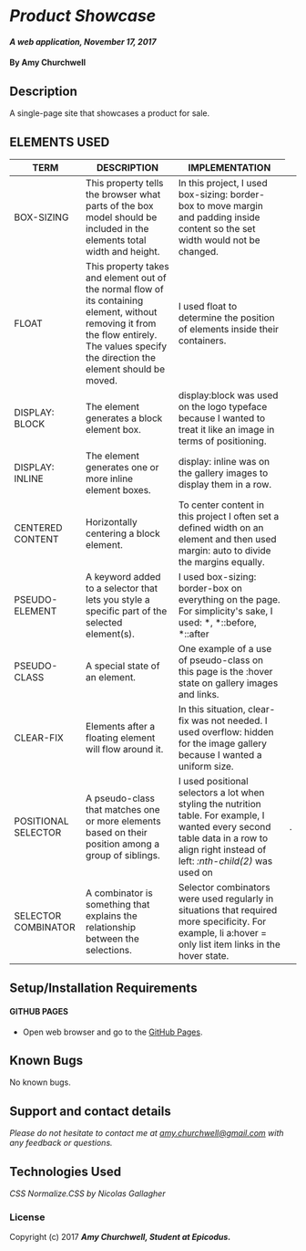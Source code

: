 # _Product Showcase_

#### _A web application, November 17, 2017_

#### By Amy Churchwell

## Description

A single-page site that showcases a product for sale.

## ELEMENTS USED

| TERM  | DESCRIPTION  | IMPLEMENTATION |
|---|---|---|
| BOX-SIZING  | This property tells the browser what parts of the box model should be included in the elements total width and height.  | In this project, I used box-sizing: border-box to move margin and padding inside content so the set width would not be changed.|
| FLOAT  | This property takes and element out of the normal flow of its containing element, without removing it from the flow entirely. The values specify the direction the element should be moved.  | I used float to determine the position of elements inside their containers. |
|   DISPLAY: BLOCK   | The element generates a block element box.  | display:block was used on the logo typeface because I wanted to treat it like an image in terms of positioning.  |
|   DISPLAY: INLINE   | The element generates one or more inline element boxes.  | display: inline was on the gallery images to display them in a row.  |
|   CENTERED CONTENT   | Horizontally centering a block element.  | To center content in this project I often set a defined width on an element and then used margin: auto to divide the margins equally. |
|   PSEUDO-ELEMENT   | A keyword added to a selector that lets you style a specific part of the selected element(s).  | I used box-sizing: border-box on everything on the page. For simplicity's sake, I used: *, *::before, *::after |
|   PSEUDO-CLASS   | A special state of an element.  | One example of a use of pseudo-class on this page is the :hover state on gallery images and links.  |
|   CLEAR-FIX   | Elements after a floating element will flow around it.  | In this situation, clear-fix was not needed. I used overflow: hidden for the image gallery because I wanted a uniform size. |
|   POSITIONAL SELECTOR   | A pseudo-class that matches one or more elements based on their position among a group of siblings.  | I used positional selectors a lot when styling the nutrition table. For example, I wanted every second table data in a row to align right instead of left: *:nth-child(2)* was used on <td>.  |
|   SELECTOR COMBINATOR   | A combinator is something that explains the relationship between the selections.  | Selector combinators were used regularly in situations that required more specificity. For example, li a:hover = only list item links in the hover state. |

## Setup/Installation Requirements

#### GITHUB PAGES
* Open web browser and go to the [GitHub Pages][4].

[4]: https://amychurchwell.github.io/product/index.html "GitHub Pages"

## Known Bugs

No known bugs.

## Support and contact details

_Please do not hesitate to contact me at amy.churchwell@gmail.com with any feedback or questions._

## Technologies Used

_CSS_
_Normalize.CSS by Nicolas Gallagher_

### License

Copyright (c) 2017 **_Amy Churchwell, Student at Epicodus._**
